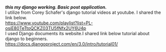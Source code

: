 <b><i>this my django working. Basic post application.</i></b></br> 
 I utilize from Corey Schafer's django tutorial videos at youtube. I shared the link below.</br>
https://www.youtube.com/playlist?list=PL-osiE80TeTtoQCKZ03TU5fNfx2UY6U4p</br>
 I used Django documents its website.I shared link below tutorial about django to beginners.</br>
https://docs.djangoproject.com/en/3.0/intro/tutorial01/

